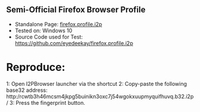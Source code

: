 ## Semi-Official Firefox Browser Profile

  * Standalone Page: [firefox.profile.i2p](https://github.com/eyedeekay/various-i2p-browsers/tree/master/firefox.profile.i2p/)
  * Tested on: Windows 10
  * Source Code used for Test: https://github.com/eyedeekay/firefox.profile.i2p

# Reproduce:
  1: Open I2PBrowser launcher via the shortcut
  2: Copy-paste the following base32 address: http:/rcwtb3h46mcsm4jkpg5buinikn3oxc7j54wgokxuupmyquifhuvq.b32.i2p/
  3: Press the fingerprint button.
